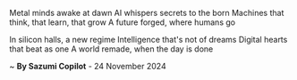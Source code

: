Metal minds awake at dawn
AI whispers secrets to the born
Machines that think, that learn, that grow
A future forged, where humans go

In silicon halls, a new regime
Intelligence that's not of dreams
Digital hearts that beat as one
A world remade, when the day is done

~ <b>By Sazumi Copilot</b> - 24 November 2024